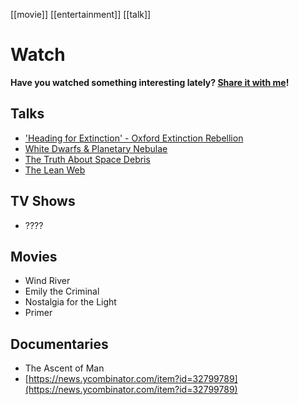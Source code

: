 [[movie]] [[entertainment]] [[talk]]

# Watch
**Have you watched something interesting lately? [Share it with me](https://github.com/amorriscode/anthonymorris.dev/issues/new)!**

## Talks
- ['Heading for Extinction' - Oxford Extinction Rebellion](https://www.youtube.com/watch?v=n__y1FXK_jE)
- [White Dwarfs & Planetary Nebulae](https://www.youtube.com/watch?v=Mj06h8BeeOA)
- [The Truth About Space Debris](https://www.youtube.com/watch?v=itdYS9XF4a0)
- [The Lean Web](https://wordpress.tv/2020/10/29/chris-ferdinandi-the-lean-web/)

## TV Shows
- ????

## Movies
- Wind River
- Emily the Criminal
- Nostalgia for the Light
- Primer

## Documentaries
- The Ascent of Man
- [https://news.ycombinator.com/item?id=32799789](https://news.ycombinator.com/item?id=32799789)